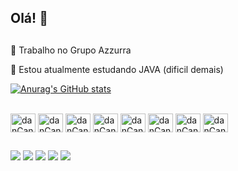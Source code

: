 Olá! 👋
--
##
🔭 Trabalho no Grupo Azzurra

🌱 Estou atualmente estudando JAVA (dificil demais)

[![Anurag's GitHub stats](https://github-readme-stats.vercel.app/api?username=D2souza&count_private=true)](https://github.com/anuraghazra/github-readme-stats)
<!--
[![Daniel's GitHub stats](https://github-readme-stats.vercel.app/api?username=d2souza&count_private=true&show_icons=true&include_all_commits=true)](https://github.com/d2souza/github-readme-stats)
[![Top Langs](https://github-readme-stats.vercel.app/api/top-langs/?username=d2souza&layout=compact)](https://github.com/d2souza/github-readme-stats)
-->
<div style= "display: inline_block"><br>
   <img align="center" alt="danCanva" height="30" width="40" src="https://cdn.jsdelivr.net/gh/devicons/devicon/icons/java/java-original-wordmark.svg" />
   <img align="center" alt="danCanva" height="30" width="40" src="https://cdn.jsdelivr.net/gh/devicons/devicon/icons/html5/html5-original-wordmark.svg" />
   <img align="center" alt="danCanva" height="30" width="40" src="https://cdn.jsdelivr.net/gh/devicons/devicon/icons/css3/css3-original-wordmark.svg" />
   <img align="center" alt="danCanva" height="30" width="40" src="https://cdn.jsdelivr.net/gh/devicons/devicon/icons/wordpress/wordpress-plain.svg" />
   <img align="center" alt="danCanva" height="30" width="40" src="https://cdn.jsdelivr.net/gh/devicons/devicon/icons/photoshop/photoshop-line.svg" />
   <img align="center" alt="danCanva" height="30" width="40" src="https://cdn.jsdelivr.net/gh/devicons/devicon/icons/premierepro/premierepro-original.svg" />
   <img align="center" alt="danCanva" height="30" width="40" src="https://cdn.jsdelivr.net/gh/devicons/devicon/icons/canva/canva-original.svg" />
   <img align="center" alt="danCanva" height="30" width="40" src="https://cdn.jsdelivr.net/gh/devicons/devicon/icons/chrome/chrome-original-wordmark.svg" />
</div>

##

<div>
   <a href="https://www.youtube.com/channel/UCfJicCmAmUxvgA-M8yzshDg" target="_blank"><img src="https://img.shields.io/badge/YouTube-FF0000?style=for-the-badge&logo=youtube&logoColor=white" target="_blank"></a>
  <a href="https://www.instagram.com/d2.souza/" target="_blank"><img src="https://img.shields.io/badge/-Instagram-%23E4405F?style=for-the-badge&logo=instagram&logoColor=white" target="_blank"></a>
 <a href="https://discord.gg/vjyx2c8S" target="_blank"><img src="https://img.shields.io/badge/Discord-7289DA?style=for-the-badge&logo=discord&logoColor=white" target="_blank"></a>
  <a href = "mailto:danielsouza-1@hotmail.com"><img src="https://img.shields.io/badge/-Gmail-%23333?style=for-the-badge&logo=gmail&logoColor=white" target="_blank"></a>
  <a href="https://www.linkedin.com/in/daniel-souza-43891912a/" target="_blank"><img src="https://img.shields.io/badge/-LinkedIn-%230077B5?style=for-the-badge&logo=linkedin&logoColor=white" target="_blank"></a> 
</div>
<!--
Here are some ideas to get you started:

- 🔭 I’m currently working on ...
- 🌱 I’m currently learning ...
- 👯 I’m looking to collaborate on ...
- 🤔 I’m looking for help with ...
- 💬 Ask me about ...
- 📫 How to reach me: ...
- 😄 Pronouns: ...
- ⚡ Fun fact: ...
-->
